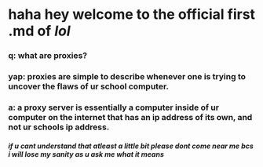 # haha hey welcome to the official first .md of *lol* 
### q: what are proxies?
### yap: proxies are simple to describe whenever one is trying to uncover the flaws of ur school computer.
### a: a proxy server is essentially a computer inside of ur computer on the internet that has an ip address of its own, and not ur schools ip address.
##### **if u cant understand that atleast a little bit please dont come near me bcs i will lose my sanity as u ask me what it means**
